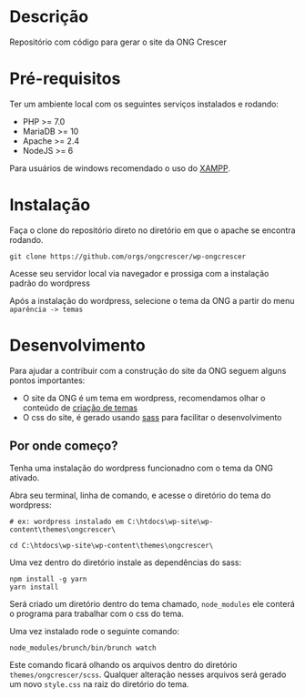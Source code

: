 # Descrição

Repositório com código para gerar o site da ONG Crescer

# Pré-requisitos

Ter um ambiente local com os seguintes serviços instalados e rodando:

- PHP >= 7.0
- MariaDB >= 10
- Apache >= 2.4
- NodeJS >= 6

Para usuários de windows recomendado o uso do [XAMPP](https://www.apachefriends.org/download.html).

# Instalação

Faça o clone do repositório direto no diretório em que o apache se encontra rodando.

```
git clone https://github.com/orgs/ongcrescer/wp-ongcrescer
```

Acesse seu servidor local via navegador e prossiga com a instalação padrão do wordpress

Após a instalação do wordpress, selecione o tema da ONG a partir do menu `aparência -> temas`

# Desenvolvimento

Para ajudar a contribuir com a construção do site da ONG seguem alguns pontos importantes:

- O site da ONG é um tema em wordpress, recomendamos olhar o conteúdo de [criação de temas](https://www.wptotal.com/como-criar-um-wordpress-theme/)
- O css do site, é gerado usando [sass](http://sass-lang.com/guide) para facilitar o desenvolvimento

## Por onde começo?

Tenha uma instalação do wordpress funcionadno com o tema da ONG ativado.

Abra seu terminal, linha de comando, e acesse o diretório do tema do wordpress:

```
# ex: wordpress instalado em C:\htdocs\wp-site\wp-content\themes\ongcrescer\

cd C:\htdocs\wp-site\wp-content\themes\ongcrescer\
```

Uma vez dentro do diretório instale as dependências do sass:

```
npm install -g yarn
yarn install
```

Será criado um diretório dentro do tema chamado, `node_modules` ele conterá o programa para trabalhar com
o css do tema.

Uma vez instalado rode o seguinte comando:

```
node_modules/brunch/bin/brunch watch
```

Este comando ficará olhando os arquivos dentro do diretório `themes/ongcrescer/scss`. Qualquer alteração nesses
arquivos será gerado um novo `style.css` na raiz do diretório do tema.




